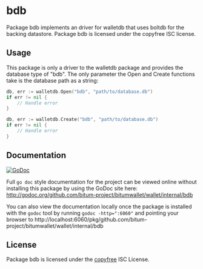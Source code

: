 bdb
===

Package bdb implements an driver for walletdb that uses boltdb for the backing
datastore.  Package bdb is licensed under the copyfree ISC license.

## Usage

This package is only a driver to the walletdb package and provides the database
type of "bdb".  The only parameter the Open and Create functions take is the
database path as a string:

```Go
db, err := walletdb.Open("bdb", "path/to/database.db")
if err != nil {
	// Handle error
}
```

```Go
db, err := walletdb.Create("bdb", "path/to/database.db")
if err != nil {
	// Handle error
}
```

## Documentation

[![GoDoc](https://godoc.org/github.com/bitum-project/bitumwallet/wallet/internal/bdb?status.png)](http://godoc.org/github.com/bitum-project/bitumwallet/wallet/internal/bdb)

Full `go doc` style documentation for the project can be viewed online without
installing this package by using the GoDoc site here:
http://godoc.org/github.com/bitum-project/bitumwallet/wallet/internal/bdb

You can also view the documentation locally once the package is installed with
the `godoc` tool by running `godoc -http=":6060"` and pointing your browser to
http://localhost:6060/pkg/github.com/bitum-project/bitumwallet/wallet/internal/bdb

## License

Package bdb is licensed under the [copyfree](http://copyfree.org) ISC
License.
